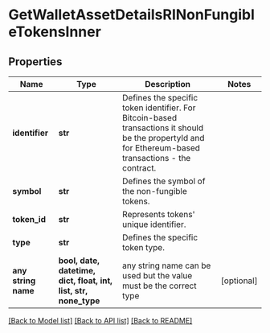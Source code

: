 # GetWalletAssetDetailsRINonFungibleTokensInner


## Properties
Name | Type | Description | Notes
------------ | ------------- | ------------- | -------------
**identifier** | **str** | Defines the specific token identifier. For Bitcoin-based transactions it should be the propertyId and for Ethereum-based transactions - the contract. | 
**symbol** | **str** | Defines the symbol of the non-fungible tokens. | 
**token_id** | **str** | Represents tokens&#39; unique identifier. | 
**type** | **str** | Defines the specific token type. | 
**any string name** | **bool, date, datetime, dict, float, int, list, str, none_type** | any string name can be used but the value must be the correct type | [optional]

[[Back to Model list]](../README.md#documentation-for-models) [[Back to API list]](../README.md#documentation-for-api-endpoints) [[Back to README]](../README.md)


